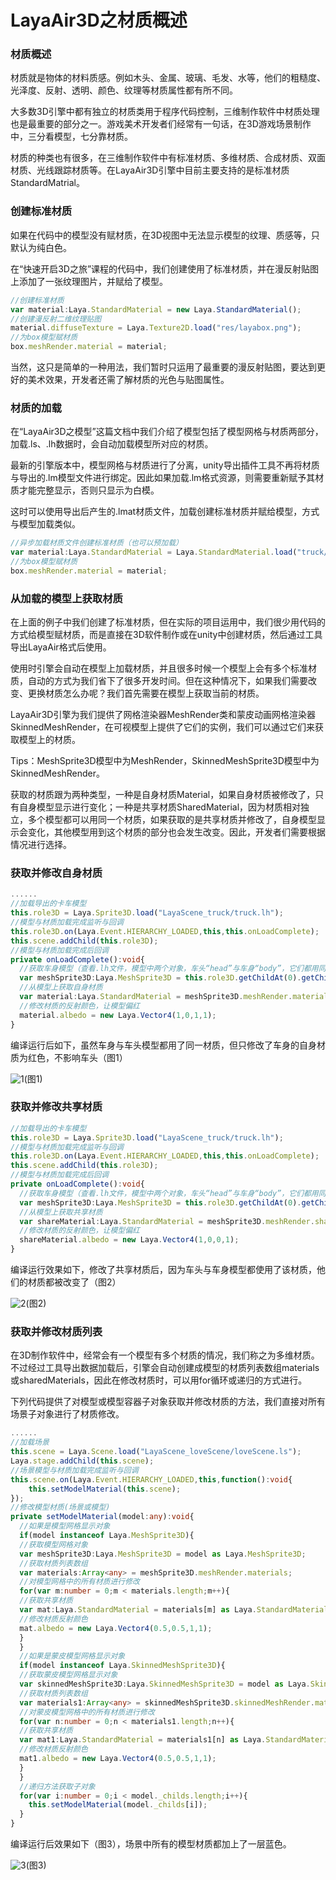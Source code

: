 # LayaAir3D之材质概述

### 材质概述

材质就是物体的材料质感。例如木头、金属、玻璃、毛发、水等，他们的粗糙度、光泽度、反射、透明、颜色、纹理等材质属性都有所不同。

大多数3D引擎中都有独立的材质类用于程序代码控制，三维制作软件中材质处理也是最重要的部分之一。游戏美术开发者们经常有一句话，在3D游戏场景制作中，三分看模型，七分靠材质。

材质的种类也有很多，在三维制作软件中有标准材质、多维材质、合成材质、双面材质、光线跟踪材质等。在LayaAir3D引擎中目前主要支持的是标准材质StandardMatrial。



### 创建标准材质

如果在代码中的模型没有赋材质，在3D视图中无法显示模型的纹理、质感等，只默认为纯白色。

在“快速开启3D之旅”课程的代码中，我们创建使用了标准材质，并在漫反射贴图上添加了一张纹理图片，并赋给了模型。

```typescript
//创建标准材质
var material:Laya.StandardMaterial = new Laya.StandardMaterial();
//创建漫反射二维纹理贴图
material.diffuseTexture = Laya.Texture2D.load("res/layabox.png");
//为box模型赋材质
box.meshRender.material = material;
```

当然，这只是简单的一种用法，我们暂时只运用了最重要的漫反射贴图，要达到更好的美术效果，开发者还需了解材质的光色与贴图属性。



### 材质的加载

在“LayaAir3D之模型”这篇文档中我们介绍了模型包括了模型网格与材质两部分，加载.ls、.lh数据时，会自动加载模型所对应的材质。

最新的引擎版本中，模型网格与材质进行了分离，unity导出插件工具不再将材质与导出的.lm模型文件进行绑定。因此如果加载.lm格式资源，则需要重新赋予其材质才能完整显示，否则只显示为白模。

这时可以使用导出后产生的.lmat材质文件，加载创建标准材质并赋给模型，方式与模型加载类似。

```typescript
//异步加载材质文件创建标准材质（也可以预加载）
var material:Laya.StandardMaterial = Laya.StandardMaterial.load("truck/Assets/Materials/t0200.lmat");
//为box模型赋材质
box.meshRender.material = material;
```



### 从加载的模型上获取材质

在上面的例子中我们创建了标准材质，但在实际的项目运用中，我们很少用代码的方式给模型赋材质，而是直接在3D软件制作或在unity中创建材质，然后通过工具导出LayaAir格式后使用。

使用时引擎会自动在模型上加载材质，并且很多时候一个模型上会有多个标准材质，自动的方式为我们省下了很多开发时间。但在这种情况下，如果我们需要改变、更换材质怎么办呢？我们首先需要在模型上获取当前的材质。

LayaAir3D引擎为我们提供了网格渲染器MeshRender类和蒙皮动画网格渲染器SkinnedMeshRender，在可视模型上提供了它们的实例，我们可以通过它们来获取模型上的材质。

Tips：MeshSprite3D模型中为MeshRender，SkinnedMeshSprite3D模型中为SkinnedMeshRender。

获取的材质跟为两种类型，一种是自身材质Material，如果自身材质被修改了，只有自身模型显示进行变化；一种是共享材质SharedMaterial，因为材质相对独立，多个模型都可以用同一个材质，如果获取的是共享材质并修改了，自身模型显示会变化，其他模型用到这个材质的部分也会发生改变。因此，开发者们需要根据情况进行选择。



### 获取并修改自身材质

```typescript
......
//加载导出的卡车模型
this.role3D = Laya.Sprite3D.load("LayaScene_truck/truck.lh");
//模型与材质加载完成监听与回调
this.role3D.on(Laya.Event.HIERARCHY_LOADED,this,this.onLoadComplete);
this.scene.addChild(this.role3D);
//模型与材质加载完成后回调
private onLoadComplete():void{
  //获取车身模型（查看.lh文件，模型中两个对象，车头“head”与车身“body”，它们都用同一个材质）
  var meshSprite3D:Laya.MeshSprite3D = this.role3D.getChildAt(0).getChildAt(0) as Laya.MeshSprite3D;
  //从模型上获取自身材质
  var material:Laya.StandardMaterial = meshSprite3D.meshRender.material as Laya.StandardMaterial;
  //修改材质的反射颜色，让模型偏红
  material.albedo = new Laya.Vector4(1,0,1,1);
}
```

编译运行后如下，虽然车身与车头模型都用了同一材质，但只修改了车身的自身材质为红色，不影响车头（图1）

![1](img/1.png)(图1)</br>



### 获取并修改共享材质

```typescript
//加载导出的卡车模型
this.role3D = Laya.Sprite3D.load("LayaScene_truck/truck.lh");
//模型与材质加载完成监听与回调
this.role3D.on(Laya.Event.HIERARCHY_LOADED,this,this.onLoadComplete);
this.scene.addChild(this.role3D);
//模型与材质加载完成后回调
private onLoadComplete():void{
  //获取车身模型（查看.lh文件，模型中两个对象，车头“head”与车身“body”，它们都用同一个材质）
  var meshSprite3D:Laya.MeshSprite3D = this.role3D.getChildAt(0).getChildAt(0) as Laya.MeshSprite3D;
  //从模型上获取共享材质
  var shareMaterial:Laya.StandardMaterial = meshSprite3D.meshRender.shareMaterial as Laya.StandardMaterial;
  //修改材质的反射颜色，让模型偏红
  shareMaterial.albedo = new Laya.Vector4(1,0,0,1);
}
```

编译运行效果如下，修改了共享材质后，因为车头与车身模型都使用了该材质，他们的材质都被改变了（图2）

![2](img/2.png)(图2)</br>



### 获取并修改材质列表

在3D制作软件中，经常会有一个模型有多个材质的情况，我们称之为多维材质。不过经过工具导出数据加载后，引擎会自动创建成模型的材质列表数组materials或sharedMaterials，因此在修改材质时，可以用for循环或递归的方式进行。

下列代码提供了对模型或模型容器子对象获取并修改材质的方法，我们直接对所有场景子对象进行了材质修改。

```typescript
......
//加载场景
this.scene = Laya.Scene.load("LayaScene_loveScene/loveScene.ls");
Laya.stage.addChild(this.scene);
//场景模型与材质加载完成监听与回调
this.scene.on(Laya.Event.HIERARCHY_LOADED,this,function():void{
	this.setModelMaterial(this.scene);
});
//修改模型材质(场景或模型)
private setModelMaterial(model:any):void{
  //如果是模型网格显示对象
  if(model instanceof Laya.MeshSprite3D){
  //获取模型网格对象
  var meshSprite3D:Laya.MeshSprite3D = model as Laya.MeshSprite3D;
  //获取材质列表数组
  var materials:Array<any> = meshSprite3D.meshRender.materials;
  //对模型网格中的所有材质进行修改
  for(var m:number = 0;m < materials.length;m++){
  //获取共享材质
  var mat:Laya.StandardMaterial = materials[m] as Laya.StandardMaterial;
  //修改材质反射颜色
  mat.albedo = new Laya.Vector4(0.5,0.5,1,1);
  }
  }
  //如果是蒙皮模型网格显示对象
  if(model instanceof Laya.SkinnedMeshSprite3D){
  //获取蒙皮模型网格显示对象
  var skinnedMeshSprite3D:Laya.SkinnedMeshSprite3D = model as Laya.SkinnedMeshSprite3D;
  //获取材质列表数组
  var materials1:Array<any> = skinnedMeshSprite3D.skinnedMeshRender.materials;
  //对蒙皮模型网格中的所有材质进行修改
  for(var n:number = 0;n < materials1.length;n++){
  //获取共享材质
  var mat1:Laya.StandardMaterial = materials1[n] as Laya.StandardMaterial;
  //修改材质反射颜色
  mat1.albedo = new Laya.Vector4(0.5,0.5,1,1);
  }
  }
  //递归方法获取子对象
  for(var i:number = 0;i < model._childs.length;i++){
  	this.setModelMaterial(model._childs[i]);
  }
}
```

编译运行后效果如下（图3），场景中所有的模型材质都加上了一层蓝色。

![3](img/3.png)(图3)</br>